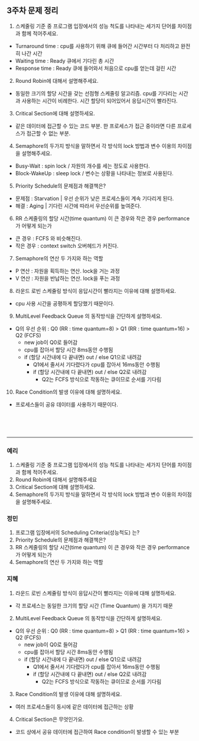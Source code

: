 ## 3주차 문제 정리
1. 스케줄링 기준 중 프로그램 입장에서의 성능 척도를 나타내는 세가지 단어를 차이점과 함께 적어주세요.
  - Turnaround time : cpu를 사용하기 위해 큐에 들어간 시간부터 다 처리하고 완전히 나간 시간
  - Waiting time : Ready 큐에서 기다린 총 시간
  - Response time : Ready 큐에 들어와서 처음으로 cpu를 얻는데 걸린 시간

2. Round Robin에 대해서 설명해주세요.
- 동일한 크기의 할당 시간을 갖는 선점형 스케줄링 알고리즘. cpu를 기다리는 시간과 사용하는 시간이 비례한다. 시간 할당이 되어있어서 응답시간이 빨라진다.

3. Critical Section에 대해 설명하세요.
- 같은 데이터에 접근할 수 있는 코드 부분. 한 프로세스가 접근 중이라면 다른 프로세스가 접근할 수 없는 부분.

4. Semaphore의 두가지 방식을 말하면서 각 방식의 lock 방법과 변수 이용의 차이점을 설명해주세요.
- Busy-Wait : spin lock / 자원의 개수를 세는 정도로 사용한다.
- Block-WakeUp : sleep lock / 변수는 상황을 나타내는 정보로 사용된다.

5. Priority Schedule의 문제점과 해결책은?
- 문제점 : Starvation | 우선 순위가 낮은 프로세스들이 계속 기다리게 된다.
- 해결 : Aging | 기다린 시간에 따라서 우선순위를 높여준다.

6. RR 스케줄링의 할당 시간(time quantum) 이 큰 경우와 작은 경우 performance 가 어떻게 되는가
- 큰 경우 : FCFS 와 비슷해진다.
- 작은 경우 : context switch 오버헤드가 커진다.

7. Semaphore의 연산 두 가지와 하는 역할
- P 연산 : 자원을 획득하는 연산. lock을 거는 과정
- V 연산 : 자원을 반납하는 연산. lock을 푸는 과정

8. 라운드 로빈 스케쥴링 방식이 응답시간이 빨라지는 이유에 대해 설명하세요.
- cpu 사용 시간을 공평하게 할당했기 때문이다.

9. MultiLevel Feedback Queue 의 동작방식을 간단하게 설명하세요.
* Q의 우선 순위 : Q0 (RR : time quantum=8) > Q1 (RR : time quantum=16) > Q2 (FCFS)
    * new job이 Q0로 들어감
    * cpu를 잡아서 할당 시간 8ms동안 수행됨
    * if (할당 시간내에 다 끝내면) out / else Q1으로 내려감
        * Q1에서 줄서서 기다렸다가 cpu를 잡아서 16ms동안 수행됨
        * if (할당 시간내에 다 끝내면) out / else Q2로 내려감
            * Q2는 FCFS 방식으로 작동하는 큐이므로 순서를 기다림

10. Race Condition의 발생 이유에 대해 설명하세요.
- 프로세스들이 공유 데이터를 사용하기 때문이다.


<br>
<br>
<br>

---

### 예리
1. 스케줄링 기준 중 프로그램 입장에서의 성능 척도를 나타내는 세가지 단어를 차이점과 함께 적어주세요.
2. Round Robin에 대해서 설명해주세요
3. Critical Section에 대해 설명하세요.
4. Semaphore의 두가지 방식을 말하면서 각 방식의 lock 방법과 변수 이용의 차이점을 설명해주세요.

### 정민
1. 프로그램 입장에서의 Scheduling Criteria(성능척도) 는?
2. Priority Schedule의 문제점과 해결책은?
3. RR 스케줄링의 할당 시간(time quantum) 이 큰 경우와 작은 경우 performance 가 어떻게 되는가
4. Semaphore의 연산 두 가지와 하는 역할

### 지혜
1. 라운드 로빈 스케쥴링 방식이 응답시간이 빨라지는 이유에 대해 설명하세요.
* 각 프로세스는 동일한 크기의 할당 시간 (Time Quantum) 을 가지기 때문

2. MultiLevel Feedback Queue 의 동작방식을 간단하게 설명하세요.
* Q의 우선 순위 : Q0 (RR : time quantum=8) > Q1 (RR : time quantum=16) > Q2 (FCFS)
    * new job이 Q0로 들어감
    * cpu를 잡아서 할당 시간 8ms동안 수행됨
    * if (할당 시간내에 다 끝내면) out / else Q1으로 내려감
        * Q1에서 줄서서 기다렸다가 cpu를 잡아서 16ms동안 수행됨
        * if (할당 시간내에 다 끝내면) out / else Q2로 내려감
            * Q2는 FCFS 방식으로 작동하는 큐이므로 순서를 기다림

3. Race Condition의 발생 이유에 대해 설명하세요.
* 여러 프로세스들이 동시에 같은 데이터에 접근하는 상황

4. Critical Section은 무엇인가요.
* 코드 상에서 공유 데이터에 접근하여 Race condition이 발생할 수 있는 부분